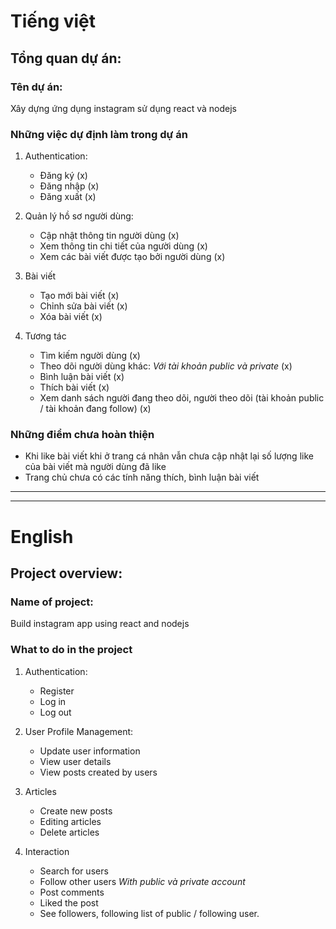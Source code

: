 # Tiếng việt

## Tổng quan dự án:

### Tên dự án:

Xây dựng ứng dụng instagram sử dụng react và nodejs

### Những việc dự định làm trong dự án

1. Authentication:

    - Đăng ký (x)
    - Đăng nhập (x)
    - Đăng xuất (x)

1. Quản lý hồ sơ người dùng:

    - Cập nhật thông tin người dùng (x)
    - Xem thông tin chi tiết của người dùng (x)
    - Xem các bài viết được tạo bởi người dùng (x)

1. Bài viết

    - Tạo mới bài viết (x)
    - Chỉnh sửa bài viết (x)
    - Xóa bài viết (x)

1. Tương tác

    - Tìm kiếm người dùng (x)
    - Theo dõi người dùng khác: _Với tài khoản public và private_ (x)
    - Bình luận bài viết (x)
    - Thích bài viết (x)
    - Xem danh sách người đang theo dõi, người theo dõi (tài khoản public / tài khoản đang follow) (x)

### Những điểm chưa hoàn thiện

-   Khi like bài viết khi ở trang cá nhân vẫn chưa cập nhật lại số lượng like của bài viết mà người dùng đã like
-   Trang chủ chưa có các tính năng thích, bình luận bài viết

---

---

# English

## Project overview:

### Name of project:

Build instagram app using react and nodejs

### What to do in the project

1. Authentication:

    - Register
    - Log in
    - Log out

1. User Profile Management:

    - Update user information
    - View user details
    - View posts created by users

1. Articles

    - Create new posts
    - Editing articles
    - Delete articles

1. Interaction

    - Search for users
    - Follow other users _With public và private account_
    - Post comments
    - Liked the post
    - See followers, following list of public / following user.
